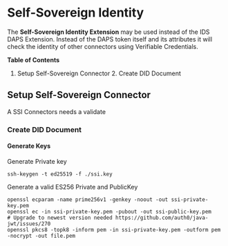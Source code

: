 # Self-Sovereign Identity

The **Self-Sovereign Identity Extension** may be used instead of the IDS DAPS Extension. Instead of the DAPS token
itself and its attributes it will check the identity of other connectors using Verifiable Credentials.


**Table of Contents**
1. Setup Self-Sovereign Connector
    2. Create DID Document


## Setup Self-Sovereign Connector

A SSI Connectors needs a validate


### Create DID Document

#### Generate Keys

Generate Private key
```shell
ssh-keygen -t ed25519 -f ./ssi.key
```

Generate a valid ES256 Private and PublicKey

```shell
openssl ecparam -name prime256v1 -genkey -noout -out ssi-private-key.pem
openssl ec -in ssi-private-key.pem -pubout -out ssi-public-key.pem
# Upgrade to newest version needed https://github.com/auth0/java-jwt/issues/270
openssl pkcs8 -topk8 -inform pem -in ssi-private-key.pem -outform pem -nocrypt -out file.pem
```
